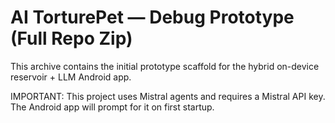 # AI TorturePet — Debug Prototype (Full Repo Zip)

This archive contains the initial prototype scaffold for the hybrid on-device reservoir + LLM Android app.

IMPORTANT: This project uses Mistral agents and requires a Mistral API key. The Android app will prompt for it on first startup.
